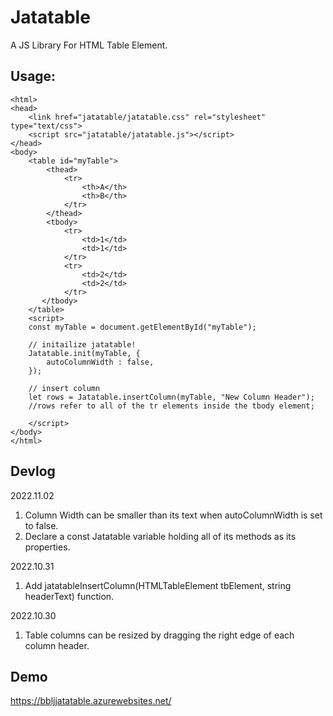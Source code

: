 # Jatatable
A JS Library For HTML Table Element.

## Usage:
```
<html>
<head>
    <link href="jatatable/jatatable.css" rel="stylesheet" type="text/css">
    <script src="jatatable/jatatable.js"></script>
</head>
<body>
    <table id="myTable">
        <thead>
            <tr>
                <th>A</th>
                <th>B</th>
            </tr>
        </thead>
        <tbody>
            <tr>
                <td>1</td>
                <td>1</td>
            </tr>
            <tr>
                <td>2</td>
                <td>2</td>
            </tr>
       </tbody>
    </table>
    <script>
	const myTable = document.getElementById("myTable");

	// initailize jatatable!
	Jatatable.init(myTable, {
		autoColumnWidth : false,
	});

	// insert column
	let rows = Jatatable.insertColumn(myTable, "New Column Header"); 
	//rows refer to all of the tr elements inside the tbody element;
        
    </script>
</body>
</html>
```

## Devlog

2022.11.02
1. Column Width can be smaller than its text when autoColumnWidth is set to false.
2. Declare a const Jatatable variable holding all of its methods as its properties.

2022.10.31
1. Add jatatableInsertColumn(HTMLTableElement tbElement, string headerText) function.

2022.10.30
1. Table columns can be resized by dragging the right edge of each column header.

## Demo
https://bbljjatatable.azurewebsites.net/
